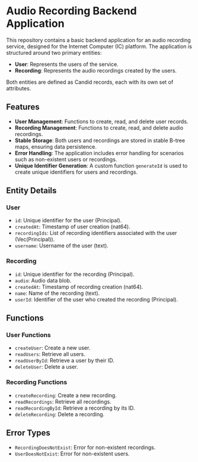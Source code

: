 # Audio Recording Backend Application

This repository contains a basic backend application for an audio recording service, designed for the Internet Computer (IC) platform. The application is structured around two primary entities:

- **User**: Represents the users of the service.
- **Recording**: Represents the audio recordings created by the users.

Both entities are defined as Candid records, each with its own set of attributes.

## Features

- **User Management**: Functions to create, read, and delete user records.
- **Recording Management**: Functions to create, read, and delete audio recordings.
- **Stable Storage**: Both users and recordings are stored in stable B-tree maps, ensuring data persistence.
- **Error Handling**: The application includes error handling for scenarios such as non-existent users or recordings.
- **Unique Identifier Generation**: A custom function `generateId` is used to create unique identifiers for users and recordings.

## Entity Details

### User
- `id`: Unique identifier for the user (Principal).
- `createdAt`: Timestamp of user creation (nat64).
- `recordingIds`: List of recording identifiers associated with the user (Vec(Principal)).
- `username`: Username of the user (text).

### Recording
- `id`: Unique identifier for the recording (Principal).
- `audio`: Audio data blob.
- `createdAt`: Timestamp of recording creation (nat64).
- `name`: Name of the recording (text).
- `userId`: Identifier of the user who created the recording (Principal).

## Functions

### User Functions
- `createUser`: Create a new user.
- `readUsers`: Retrieve all users.
- `readUserById`: Retrieve a user by their ID.
- `deleteUser`: Delete a user.

### Recording Functions
- `createRecording`: Create a new recording.
- `readRecordings`: Retrieve all recordings.
- `readRecordingById`: Retrieve a recording by its ID.
- `deleteRecording`: Delete a recording.

## Error Types

- `RecordingDoesNotExist`: Error for non-existent recordings.
- `UserDoesNotExist`: Error for non-existent users.
